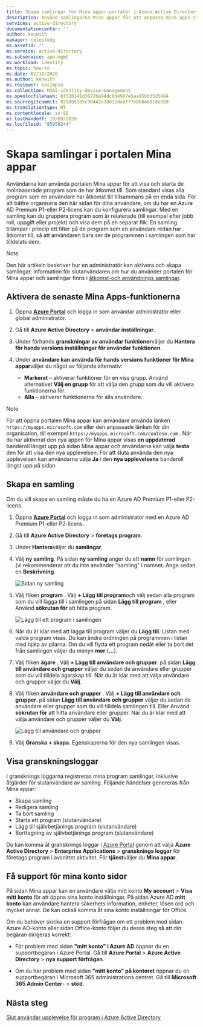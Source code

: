 ```yaml
---
title: Skapa samlingar för Mina appar-portaler i Azure Active Directory | Microsoft Docs
description: Använd samlingarna Mina appar för att anpassa mina apps-sidor för att få en enklare upplevelse av mina appar för dina slutanvändare. Organisera program i grupper med separata flikar.
services: active-directory
documentationcenter: ''
author: kenwith
manager: celestedg
ms.assetid: ''
ms.service: active-directory
ms.subservice: app-mgmt
ms.workload: identity
ms.topic: how-to
ms.date: 02/10/2020
ms.author: kenwith
ms.reviewer: kasimpso
ms.collection: M365-identity-device-management
ms.openlocfilehash: 8f520141d36726e94dc8d49d7e5aa95bb35d5484
ms.sourcegitcommit: 829d951d5c90442a38012daaf77e86046018e5b9
ms.translationtype: MT
ms.contentlocale: sv-SE
ms.lasthandoff: 10/09/2020
ms.locfileid: "85956244"
---
```

# <a name="create-collections-on-the-my-apps-portal"></a>Skapa samlingar i portalen Mina appar

Användarna kan använda portalen Mina appar för att visa och starta de molnbaserade program som de har åtkomst till. Som standard visas alla program som en användare har åtkomst till tillsammans på en enda sida. För att bättre organisera den här sidan för dina användare, om du har en Azure AD Premium P1-eller P2-licens kan du konfigurera samlingar. Med en samling kan du gruppera program som är relaterade (till exempel efter jobb roll, uppgift eller projekt) och visa dem på en separat flik. En samling tillämpar i princip ett filter på de program som en användare redan har åtkomst till, så att användaren bara ser de programmen i samlingen som har tilldelats dem.

> [!NOTE]
> Den här artikeln beskriver hur en administratör kan aktivera och skapa samlingar. Information för slutanvändaren om hur du använder portalen för Mina appar och samlingar finns i [åtkomst-och användnings samlingar](https://docs.microsoft.com/azure/active-directory/user-help/my-applications-portal-workspaces).

## <a name="enable-the-latest-my-apps-features"></a>Aktivera de senaste Mina Apps-funktionerna

1. Öppna [**Azure Portal**](https://portal.azure.com/) och logga in som användar administratör eller global administratör.

2. Gå till **Azure Active Directory**  >  **användar inställningar**.

3. Under förhands **granskningar av användar funktioner**väljer du **Hantera för hands versions inställningar för användar funktionen**.

4. Under **användare kan använda för hands versions funktioner för Mina appar**väljer du något av följande alternativ:
   * **Markerat** – aktiverar funktioner för en viss grupp. Använd alternativet **Välj en grupp** för att välja den grupp som du vill aktivera funktionerna för.  
   * **Alla** – aktiverar funktionerna för alla användare.

> [!NOTE]
> För att öppna portalen Mina appar kan användare använda länken `https://myapps.microsoft.com` eller den anpassade länken för din organisation, till exempel `https://myapps.microsoft.com/contoso.com` . När du har aktiverat den nya appen för Mina appar visas **en uppdaterad** banderoll längst upp på sidan Mina appar och användarna kan välja **testa** den för att visa den nya upplevelsen. För att sluta använda den nya upplevelsen kan användarna välja **Ja** i den **nya upplevelsens** banderoll längst upp på sidan.

## <a name="create-a-collection"></a>Skapa en samling

Om du vill skapa en samling måste du ha en Azure AD Premium P1-eller P2-licens.

1. Öppna [**Azure Portal**](https://portal.azure.com/) och logga in som administratör med en Azure AD Premium P1-eller P2-licens.

2. Gå till **Azure Active Directory**  >  **företags program**.

3. Under **Hantera**väljer du **samlingar**.

4. Välj **ny samling**. På sidan **ny samling** anger du ett **namn** för samlingen (vi rekommenderar att du inte använder "samling" i namnet. Ange sedan en **Beskrivning**.

   ![Sidan ny samling](media/acces-panel-collections/new-collection.png)

5. Välj fliken **program** . Välj **+ Lägg till program**och välj sedan alla program som du vill lägga till i samlingen på sidan **Lägg till program** , eller Använd **sökrutan för** att hitta program.

   ![Lägg till ett program i samlingen](media/acces-panel-collections/add-applications.png)

6. När du är klar med att lägga till program väljer du **Lägg till**. Listan med valda program visas. Du kan ändra ordningen på programmen i listan med hjälp av pilarna. Om du vill flytta ett program nedåt eller ta bort det från samlingen väljer du menyn **mer** (**...**).

7. Välj fliken **ägare** . Välj **+ Lägg till användare och grupper**. på sidan **Lägg till användare och grupper** väljer du sedan de användare eller grupper som du vill tilldela ägarskap till. När du är klar med att välja användare och grupper väljer du **Välj**.

9. Välj fliken **användare och grupper** . Välj **+ Lägg till användare och grupper**. på sidan **Lägg till användare och grupper** väljer du sedan de användare eller grupper som du vill tilldela samlingen till. Eller Använd **sökrutan för** att hitta användare eller grupper. När du är klar med att välja användare och grupper väljer du **Välj**.

   ![Lägg till användare och grupper](media/acces-panel-collections/add-users-and-groups.png)

11. Välj **Granska + skapa**. Egenskaperna för den nya samlingen visas.


## <a name="view-audit-logs"></a>Visa granskningsloggar

I gransknings loggarna registreras mina program samlingar, inklusive åtgärder för slutanvändare av samling. Följande händelser genereras från Mina appar:

* Skapa samling
* Redigera samling
* Ta bort samling
* Starta ett program (slutanvändare)
* Lägg till självbetjänings program (slutanvändare)
* Borttagning av självbetjänings program (slutanvändare)

Du kan komma åt gransknings loggar i [Azure Portal](https://portal.azure.com) genom att välja **Azure Active Directory**  >  **Enterprise Applications**  >  **gransknings loggar** för företags program i avsnittet aktivitet. För **tjänst**väljer du **Mina appar**.

## <a name="get-support-for-my-account-pages"></a>Få support för mina konto sidor

På sidan Mina appar kan en användare välja mitt konto **My account**  >  **Visa mitt konto** för att öppna sina konto inställningar. På sidan Azure AD **mitt konto** kan användare hantera säkerhets information, enheter, lösen ord och mycket annat. De kan också komma åt sina konto inställningar för Office.

Om du behöver skicka en support förfrågan om ett problem med sidan Azure AD-konto eller sidan Office-konto följer du dessa steg så att din begäran dirigeras korrekt: 

* För problem med sidan **"mitt konto" i Azure AD** öppnar du en supportbegäran i Azure Portal. Gå till **Azure Portal**  >  **Azure Active Directory**  >  **nya support förfrågan**.

* Om du har problem med sidan **"mitt konto" på kontoret** öppnar du en supportbegäran i Microsoft 365 administrations centret. Gå till **Microsoft 365 Admin Center**-  >  **stöd**. 

## <a name="next-steps"></a>Nästa steg
[Slut användar upplevelse för program i Azure Active Directory](end-user-experiences.md)